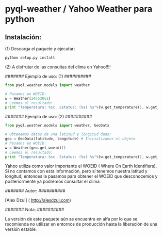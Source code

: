 pyql-weather / Yahoo Weather para python
=================

Instalación:
------------------------------------------------------------

(1) Descarga el paquete y ejecutar:

```bash
python setup.py install
```

(2) A disfrutar de las consultas del clima en Yahoo!!!!


####### Ejemplo de uso: (1) ##########

```python
from pyql.weather.models import weather

# Pasamos en WOEID:
w = Weather(24553062)
# Leemos el resultado:
print "Temperatura: %sc. Estatus: (%s) %s"%(w.get_temperature(), w.get_status_code(), w.get_status_text())

```

####### Ejemplo de uso: (2) ##########

```python
from pyql.weather.models import weather, GeoData

# Obtenemos datos de una latitud y longitud dada:
geo = GeoData(latitude, longitude) # Inicializamos el objeto
# Pasamos en WOEID:
w = Weather(geo.get_woeid())
# Leemos el resultado:
print "Temperatura: %sc. Estatus: (%s) %s"%(w.get_temperature(), w.get_status_code(), w.get_status_text())

```

Yahoo utiliza como valor importante el WOEID ( Where On Earth Identifiers).
Si no contamos con esta información, pero sí tenemos nuestra latitud y longitud, entonces la pasamos
para obtener el WOEID que desconocemos y posteriormente ya podremos consultar el clima.



####### Autor: ##########

[Alex Dzul] ( http://alexdzul.com)


####### Nota: ##########

La versión de este paquete aún se encuentra en alfa por lo que
se recomienda no utilizar en entornos de producción hasta la liberación
de una versión estable.